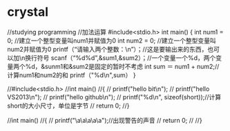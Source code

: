 # crystal
//studying  programming
//加法运算
#include<stdio.h>
int main()
{
    int num1 = 0; //建立一个整型变量叫num1并赋值为0
    int num2 = 0; //建立一个整型变量叫num2并赋值为0
    printf（“请输入两个整数：\n”）；//这是要输出来的东西，也可以加\n换行符号
    scanf（“%d%d”,&sum1,&sum2）；//一个变量一个%d，两个变量两个%d，&sunm1和&sum2是固定的暂时不考虑
    int sum ＝ num1 + num2;//计算num1和num2的和
    printf（"%d\n",sum）
}

//#include<stdio.h>
//int main()
//{
//	printf("hello bit\n");
//	printf("hello VS2013\n");
//	printf("hello github\n");
//	printf("%d\n", sizeof(short));//计算short的大小尺寸，单位是字节
//	return 0;
//}



//int  main()
//{
//	printf("\a\a\a\a\a");//出现警告的声音
//		return 0;
//
//}
